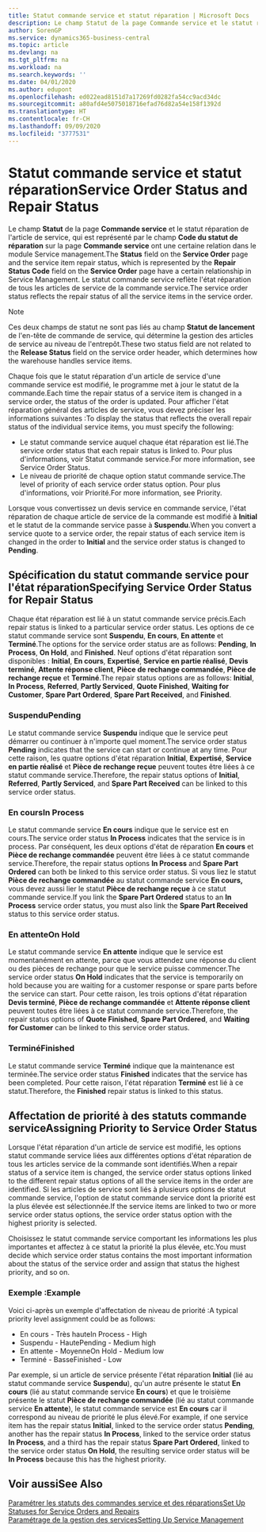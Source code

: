 ```yaml
---
title: Statut commande service et statut réparation | Microsoft Docs
description: Le champ Statut de la page Commande service et le statut réparation de l'article de service, qui est représenté par le champ Code du statut de réparation sur la page Commande service ont une certaine relation dans le module Service management. Le statut commande service reflète l'état réparation de tous les articles de service de la commande service.
author: SorenGP
ms.service: dynamics365-business-central
ms.topic: article
ms.devlang: na
ms.tgt_pltfrm: na
ms.workload: na
ms.search.keywords: ''
ms.date: 04/01/2020
ms.author: edupont
ms.openlocfilehash: ed022ead8151d7a17269fd0282fa54cc9acd34dc
ms.sourcegitcommit: a80afd4e5075018716efad76d82a54e158f1392d
ms.translationtype: HT
ms.contentlocale: fr-CH
ms.lasthandoff: 09/09/2020
ms.locfileid: "3777531"
---
```

# <a name="service-order-status-and-repair-status"></a><span data-ttu-id="8cc75-104">Statut commande service et statut réparation</span><span class="sxs-lookup"><span data-stu-id="8cc75-104">Service Order Status and Repair Status</span></span>
<span data-ttu-id="8cc75-105">Le champ **Statut** de la page **Commande service** et le statut réparation de l'article de service, qui est représenté par le champ **Code du statut de réparation** sur la page **Commande service** ont une certaine relation dans le module Service management.</span><span class="sxs-lookup"><span data-stu-id="8cc75-105">The **Status** field on the **Service Order** page and the service item repair status, which is represented by the **Repair Status Code** field on the **Service Order** page have a certain relationship in Service Management.</span></span> <span data-ttu-id="8cc75-106">Le statut commande service reflète l'état réparation de tous les articles de service de la commande service.</span><span class="sxs-lookup"><span data-stu-id="8cc75-106">The service order status reflects the repair status of all the service items in the service order.</span></span>  

> [!NOTE]  
>  <span data-ttu-id="8cc75-107">Ces deux champs de statut ne sont pas liés au champ **Statut de lancement** de l'en\-tête de commande de service, qui détermine la gestion des articles de service au niveau de l'entrepôt.</span><span class="sxs-lookup"><span data-stu-id="8cc75-107">These two status field are not related to the **Release Status** field on the service order header, which determines how the warehouse handles service items.</span></span>  

 <span data-ttu-id="8cc75-108">Chaque fois que le statut réparation d'un article de service d'une commande service est modifié, le programme met à jour le statut de la commande.</span><span class="sxs-lookup"><span data-stu-id="8cc75-108">Each time the repair status of a service item is changed in a service order, the status of the order is updated.</span></span> <span data-ttu-id="8cc75-109">Pour afficher l'état réparation général des articles de service, vous devez préciser les informations suivantes :</span><span class="sxs-lookup"><span data-stu-id="8cc75-109">To display the status that reflects the overall repair status of the individual service items, you must specify the following:</span></span>  

* <span data-ttu-id="8cc75-110">Le statut commande service auquel chaque état réparation est lié.</span><span class="sxs-lookup"><span data-stu-id="8cc75-110">The service order status that each repair status is linked to.</span></span> <span data-ttu-id="8cc75-111">Pour plus d'informations, voir Statut commande service.</span><span class="sxs-lookup"><span data-stu-id="8cc75-111">For more information, see Service Order Status.</span></span>  
* <span data-ttu-id="8cc75-112">Le niveau de priorité de chaque option statut commande service.</span><span class="sxs-lookup"><span data-stu-id="8cc75-112">The level of priority of each service order status option.</span></span> <span data-ttu-id="8cc75-113">Pour plus d'informations, voir Priorité.</span><span class="sxs-lookup"><span data-stu-id="8cc75-113">For more information, see Priority.</span></span>  

 <span data-ttu-id="8cc75-114">Lorsque vous convertissez un devis service en commande service, l'état réparation de chaque article de service de la commande est modifié à **Initial** et le statut de la commande service passe à **Suspendu**.</span><span class="sxs-lookup"><span data-stu-id="8cc75-114">When you convert a service quote to a service order, the repair status of each service item is changed in the order to **Initial** and the service order status is changed to **Pending**.</span></span>  

## <a name="specifying-service-order-status-for-repair-status"></a><span data-ttu-id="8cc75-115">Spécification du statut commande service pour l'état réparation</span><span class="sxs-lookup"><span data-stu-id="8cc75-115">Specifying Service Order Status for Repair Status</span></span>  
<span data-ttu-id="8cc75-116">Chaque état réparation est lié à un statut commande service précis.</span><span class="sxs-lookup"><span data-stu-id="8cc75-116">Each repair status is linked to a particular service order status.</span></span> <span data-ttu-id="8cc75-117">Les options de ce statut commande service sont **Suspendu**, **En cours**, **En attente** et **Terminé**.</span><span class="sxs-lookup"><span data-stu-id="8cc75-117">The options for the service order status are as follows: **Pending**, **In Process**, **On Hold**, and **Finished**.</span></span> <span data-ttu-id="8cc75-118">Neuf options d'état réparation sont disponibles : **Initial**, **En cours**, **Expertisé**, **Service en partie réalisé**, **Devis terminé**, **Attente réponse client**, **Pièce de rechange commandée**, **Pièce de rechange reçue** et **Terminé**.</span><span class="sxs-lookup"><span data-stu-id="8cc75-118">The repair status options are as follows: **Initial**, **In Process**, **Referred**, **Partly Serviced**, **Quote Finished**, **Waiting for Customer**, **Spare Part Ordered**, **Spare Part Received**, and **Finished**.</span></span>  

### <a name="pending"></a><span data-ttu-id="8cc75-119">Suspendu</span><span class="sxs-lookup"><span data-stu-id="8cc75-119">Pending</span></span>  
<span data-ttu-id="8cc75-120">Le statut commande service **Suspendu** indique que le service peut démarrer ou continuer à n'importe quel moment.</span><span class="sxs-lookup"><span data-stu-id="8cc75-120">The service order status **Pending** indicates that the service can start or continue at any time.</span></span> <span data-ttu-id="8cc75-121">Pour cette raison, les quatre options d'état réparation **Initial**, **Expertisé**, **Service en partie réalisé** et **Pièce de rechange reçue** peuvent toutes être liées à ce statut commande service.</span><span class="sxs-lookup"><span data-stu-id="8cc75-121">Therefore, the repair status options of **Initial**, **Referred**, **Partly Serviced**, and **Spare Part Received** can be linked to this service order status.</span></span>  

### <a name="in-process"></a><span data-ttu-id="8cc75-122">En cours</span><span class="sxs-lookup"><span data-stu-id="8cc75-122">In Process</span></span>  
<span data-ttu-id="8cc75-123">Le statut commande service **En cours** indique que le service est en cours.</span><span class="sxs-lookup"><span data-stu-id="8cc75-123">The service order status **In Process** indicates that the service is in process.</span></span> <span data-ttu-id="8cc75-124">Par conséquent, les deux options d'état de réparation **En cours** et **Pièce de rechange commandée** peuvent être liées à ce statut commande service.</span><span class="sxs-lookup"><span data-stu-id="8cc75-124">Therefore, the repair status options **In Process** and **Spare Part Ordered** can both be linked to this service order status.</span></span> <span data-ttu-id="8cc75-125">Si vous liez le statut **Pièce de rechange commandée** au statut commande service **En cours,** vous devez aussi lier le statut **Pièce de rechange reçue** à ce statut commande service.</span><span class="sxs-lookup"><span data-stu-id="8cc75-125">If you link the **Spare Part Ordered** status to an **In Process** service order status, you must also link the **Spare Part Received** status to this service order status.</span></span>  

### <a name="on-hold"></a><span data-ttu-id="8cc75-126">En attente</span><span class="sxs-lookup"><span data-stu-id="8cc75-126">On Hold</span></span>  
<span data-ttu-id="8cc75-127">Le statut commande service **En attente** indique que le service est momentanément en attente, parce que vous attendez une réponse du client ou des pièces de rechange pour que le service puisse commencer.</span><span class="sxs-lookup"><span data-stu-id="8cc75-127">The service order status **On Hold** indicates that the service is temporarily on hold because you are waiting for a customer response or spare parts before the service can start.</span></span> <span data-ttu-id="8cc75-128">Pour cette raison, les trois options d'état réparation **Devis terminé**, **Pièce de rechange commandée** et **Attente réponse client** peuvent toutes être liées à ce statut commande service.</span><span class="sxs-lookup"><span data-stu-id="8cc75-128">Therefore, the repair status options of **Quote Finished**, **Spare Part Ordered**, and **Waiting for Customer** can be linked to this service order status.</span></span>  

### <a name="finished"></a><span data-ttu-id="8cc75-129">Terminé</span><span class="sxs-lookup"><span data-stu-id="8cc75-129">Finished</span></span>  
<span data-ttu-id="8cc75-130">Le statut commande service **Terminé** indique que la maintenance est terminée.</span><span class="sxs-lookup"><span data-stu-id="8cc75-130">The service order status **Finished** indicates that the service has been completed.</span></span> <span data-ttu-id="8cc75-131">Pour cette raison, l'état réparation **Terminé** est lié à ce statut.</span><span class="sxs-lookup"><span data-stu-id="8cc75-131">Therefore, the **Finished** repair status is linked to this status.</span></span>  

## <a name="assigning-priority-to-service-order-status"></a><span data-ttu-id="8cc75-132">Affectation de priorité à des statuts commande service</span><span class="sxs-lookup"><span data-stu-id="8cc75-132">Assigning Priority to Service Order Status</span></span>  
<span data-ttu-id="8cc75-133">Lorsque l'état réparation d'un article de service est modifié, les options statut commande service liées aux différentes options d'état réparation de tous les articles service de la commande sont identifiés.</span><span class="sxs-lookup"><span data-stu-id="8cc75-133">When a repair status of a service item is changed, the service order status options linked to the different repair status options of all the service items in the order are identified.</span></span> <span data-ttu-id="8cc75-134">Si les articles de service sont liés à plusieurs options de statut commande service, l'option de statut commande service dont la priorité est la plus élevée est sélectionnée.</span><span class="sxs-lookup"><span data-stu-id="8cc75-134">If the service items are linked to two or more service order status options, the service order status option with the highest priority is selected.</span></span>  

<span data-ttu-id="8cc75-135">Choisissez le statut commande service comportant les informations les plus importantes et affectez à ce statut la priorité la plus élevée, etc.</span><span class="sxs-lookup"><span data-stu-id="8cc75-135">You must decide which service order status contains the most important information about the status of the service order and assign that status the highest priority, and so on.</span></span>  

### <a name="example"></a><span data-ttu-id="8cc75-136">Exemple :</span><span class="sxs-lookup"><span data-stu-id="8cc75-136">Example</span></span>  
<span data-ttu-id="8cc75-137">Voici ci-après un exemple d'affectation de niveau de priorité :</span><span class="sxs-lookup"><span data-stu-id="8cc75-137">A typical priority level assignment could be as follows:</span></span>  

* <span data-ttu-id="8cc75-138">En cours - Très haute</span><span class="sxs-lookup"><span data-stu-id="8cc75-138">In Process - High</span></span>  
* <span data-ttu-id="8cc75-139">Suspendu - Haute</span><span class="sxs-lookup"><span data-stu-id="8cc75-139">Pending - Medium high</span></span>  
* <span data-ttu-id="8cc75-140">En attente - Moyenne</span><span class="sxs-lookup"><span data-stu-id="8cc75-140">On Hold - Medium low</span></span>  
* <span data-ttu-id="8cc75-141">Terminé - Basse</span><span class="sxs-lookup"><span data-stu-id="8cc75-141">Finished - Low</span></span>  

<span data-ttu-id="8cc75-142">Par exemple, si un article de service présente l'état réparation **Initial** (lié au statut commande service **Suspendu**), qu'un autre présente le statut **En cours** (lié au statut commande service **En cours**) et que le troisième présente le statut **Pièce de rechange commandée** (lié au statut commande service **En attente**), le statut commande service est **En cours** car il correspond au niveau de priorité le plus élevé.</span><span class="sxs-lookup"><span data-stu-id="8cc75-142">For example, if one service item has the repair status **Initial**, linked to the service order status **Pending**, another has the repair status **In Process**, linked to the service order status **In Process**, and a third has the repair status **Spare Part Ordered**, linked to the service order status **On Hold**, the resulting service order status will be **In Process** because this has the highest priority.</span></span>  

## <a name="see-also"></a><span data-ttu-id="8cc75-143">Voir aussi</span><span class="sxs-lookup"><span data-stu-id="8cc75-143">See Also</span></span>  
[<span data-ttu-id="8cc75-144">Paramétrer les statuts des commandes service et des réparations</span><span class="sxs-lookup"><span data-stu-id="8cc75-144">Set Up Statuses for Service Orders and Repairs</span></span>](service-order-repair-status.md)  
[<span data-ttu-id="8cc75-145">Paramétrage de la gestion des services</span><span class="sxs-lookup"><span data-stu-id="8cc75-145">Setting Up Service Management</span></span>](service-setup-service.md)  
